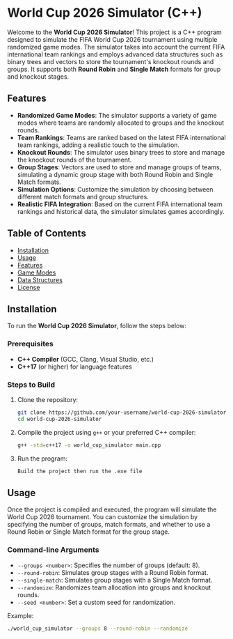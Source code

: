 # World Cup 2026 Simulator (C++)

Welcome to the **World Cup 2026 Simulator**! This project is a C++ program designed to simulate the FIFA World Cup 2026 tournament using multiple randomized game modes. The simulator takes into account the current FIFA international team rankings and employs advanced data structures such as binary trees and vectors to store the tournament's knockout rounds and groups. It supports both **Round Robin** and **Single Match** formats for group and knockout stages.

## Features

- **Randomized Game Modes**: The simulator supports a variety of game modes where teams are randomly allocated to groups and the knockout rounds.
- **Team Rankings**: Teams are ranked based on the latest FIFA international team rankings, adding a realistic touch to the simulation.
- **Knockout Rounds**: The simulator uses binary trees to store and manage the knockout rounds of the tournament.
- **Group Stages**: Vectors are used to store and manage groups of teams, simulating a dynamic group stage with both Round Robin and Single Match formats.
- **Simulation Options**: Customize the simulation by choosing between different match formats and group structures.
- **Realistic FIFA Integration**: Based on the current FIFA international team rankings and historical data, the simulator simulates games accordingly.

## Table of Contents

- [Installation](#installation)
- [Usage](#usage)
- [Features](#features)
- [Game Modes](#game-modes)
- [Data Structures](#data-structures)
- [License](#license)

## Installation

To run the **World Cup 2026 Simulator**, follow the steps below:

### Prerequisites

- **C++ Compiler** (GCC, Clang, Visual Studio, etc.)
- **C++17** (or higher) for language features

### Steps to Build

1. Clone the repository:
    ```bash
    git clone https://github.com/your-username/world-cup-2026-simulator.git
    cd world-cup-2026-simulator
    ```

2. Compile the project using `g++` or your preferred C++ compiler:
    ```bash
    g++ -std=c++17 -o world_cup_simulator main.cpp
    ```

3. Run the program:
    ```bash
    Build the project then run the .exe file
    ```

## Usage

Once the project is compiled and executed, the program will simulate the World Cup 2026 tournament. You can customize the simulation by specifying the number of groups, match formats, and whether to use a Round Robin or Single Match format for the group stage.

### Command-line Arguments

- `--groups <number>`: Specifies the number of groups (default: 8).
- `--round-robin`: Simulates group stages with a Round Robin format.
- `--single-match`: Simulates group stages with a Single Match format.
- `--randomize`: Randomizes team allocation into groups and knockout rounds.
- `--seed <number>`: Set a custom seed for randomization.

Example:
```bash
./world_cup_simulator --groups 8 --round-robin --randomize
